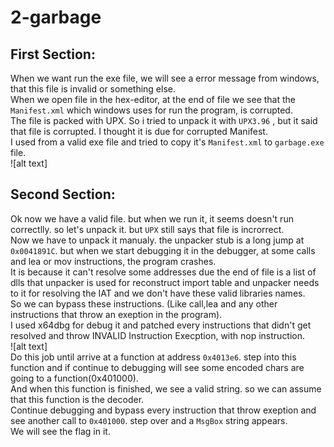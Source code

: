 # 2-garbage
## First Section:
When we want run the exe file, we will see a error message from windows, that this file is invalid or something else.  
When we open file in the hex-editor, at the end of file we see that the ```Manifest.xml``` which windows uses for run the program, is corrupted.  
The file is packed with UPX. So i tried to unpack it with ```UPX3.96``` , but it said that file is corrupted. I thought it is due for corrupted Manifest.    
I used from a valid exe file and tried to copy it's ```Manifest.xml``` to ```garbage.exe``` file.  
![alt text]  

## Second Section:  
Ok now we have a valid file. but when we run it, it seems doesn't run correctlly. so let's unpack it. but ```UPX``` still says that file is incrorrect.  
Now we have to unpack it manualy. the unpacker stub is a long jump at ```0x0041891C```. but when we start debugging it in the debugger, at some calls and lea or mov instructions, the program crashes.  
It is because it can't resolve some addresses due the end of file is a list of dlls that unpacker  is used for reconstruct import table and unpacker needs to it for resolving the IAT and we don't have these valid libraries names.    
So we can bypass these instructions. (Like call,lea and any other instructions that throw an exeption in the program).    
I used x64dbg for debug it and patched every instructions that didn't get resolved and throw INVALID Instruction Execption, with nop instruction.  
![alt text]  
Do this job until arrive at a function at address ```0x4013e6```. step into this function and if continue to debugging will see some encoded chars are going to a function(0x401000).  
And when this function is finished, we see a valid string. so we can assume that this function is the decoder.  
Continue debugging and bypass every instruction that throw exeption and see another call to ```0x401000```. step over and a ```MsgBox``` string appears.  
We will see the flag in it.  



